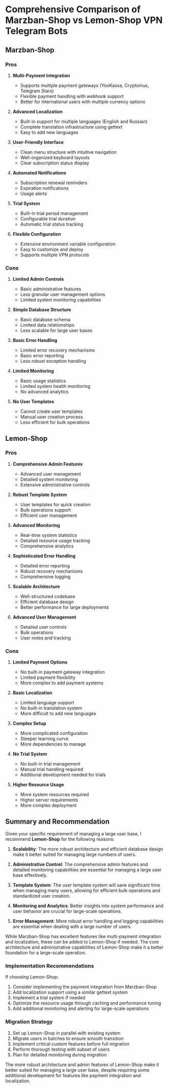 # Comprehensive Comparison of Marzban-Shop vs Lemon-Shop VPN Telegram Bots

## Marzban-Shop

### Pros
1. **Multi-Payment Integration**
   - Supports multiple payment gateways (YooKassa, Cryptomus, Telegram Stars)
   - Flexible payment handling with webhook support
   - Better for international users with multiple currency options

2. **Advanced Localization**
   - Built-in support for multiple languages (English and Russian)
   - Complete translation infrastructure using gettext
   - Easy to add new languages

3. **User-Friendly Interface**
   - Clean menu structure with intuitive navigation
   - Well-organized keyboard layouts
   - Clear subscription status display

4. **Automated Notifications**
   - Subscription renewal reminders
   - Expiration notifications
   - Usage alerts

5. **Trial System**
   - Built-in trial period management
   - Configurable trial duration
   - Automatic trial status tracking

6. **Flexible Configuration**
   - Extensive environment variable configuration
   - Easy to customize and deploy
   - Supports multiple VPN protocols

### Cons
1. **Limited Admin Controls**
   - Basic administrative features
   - Less granular user management options
   - Limited system monitoring capabilities

2. **Simple Database Structure**
   - Basic database schema
   - Limited data relationships
   - Less scalable for large user bases

3. **Basic Error Handling**
   - Limited error recovery mechanisms
   - Basic error reporting
   - Less robust exception handling

4. **Limited Monitoring**
   - Basic usage statistics
   - Limited system health monitoring
   - No advanced analytics

5. **No User Templates**
   - Cannot create user templates
   - Manual user creation process
   - Less efficient for bulk operations

## Lemon-Shop

### Pros
1. **Comprehensive Admin Features**
   - Advanced user management
   - Detailed system monitoring
   - Extensive administrative controls

2. **Robust Template System**
   - User templates for quick creation
   - Bulk operations support
   - Efficient user management

3. **Advanced Monitoring**
   - Real-time system statistics
   - Detailed resource usage tracking
   - Comprehensive analytics

4. **Sophisticated Error Handling**
   - Detailed error reporting
   - Robust recovery mechanisms
   - Comprehensive logging

5. **Scalable Architecture**
   - Well-structured codebase
   - Efficient database design
   - Better performance for large deployments

6. **Advanced User Management**
   - Detailed user controls
   - Bulk operations
   - User notes and tracking

### Cons
1. **Limited Payment Options**
   - No built-in payment gateway integration
   - Limited payment flexibility
   - More complex to add payment systems

2. **Basic Localization**
   - Limited language support
   - No built-in translation system
   - More difficult to add new languages

3. **Complex Setup**
   - More complicated configuration
   - Steeper learning curve
   - More dependencies to manage

4. **No Trial System**
   - No built-in trial management
   - Manual trial handling required
   - Additional development needed for trials

5. **Higher Resource Usage**
   - More system resources required
   - Higher server requirements
   - More complex deployment

## Summary and Recommendation

Given your specific requirement of managing a large user base, I recommend **Lemon-Shop** for the following reasons:

1. **Scalability**: The more robust architecture and efficient database design make it better suited for managing large numbers of users.

2. **Administrative Control**: The comprehensive admin features and detailed monitoring capabilities are essential for managing a large user base effectively.

3. **Template System**: The user template system will save significant time when managing many users, allowing for efficient bulk operations and standardized user creation.

4. **Monitoring and Analytics**: Better insights into system performance and user behavior are crucial for large-scale operations.

5. **Error Management**: More robust error handling and logging capabilities are essential when dealing with a large number of users.

While Marzban-Shop has excellent features like multi-payment integration and localization, these can be added to Lemon-Shop if needed. The core architecture and administrative capabilities of Lemon-Shop make it a better foundation for a large-scale operation.

### Implementation Recommendations

If choosing Lemon-Shop:

1. Consider implementing the payment integration from Marzban-Shop
2. Add localization support using a similar gettext system
3. Implement a trial system if needed
4. Optimize the resource usage through caching and performance tuning
5. Add additional monitoring and alerting for large-scale operations

### Migration Strategy

1. Set up Lemon-Shop in parallel with existing system
2. Migrate users in batches to ensure smooth transition
3. Implement critical custom features before full migration
4. Perform thorough testing with subset of users
5. Plan for detailed monitoring during migration

The more robust architecture and admin features of Lemon-Shop make it better suited for managing a large user base, despite requiring some additional development for features like payment integration and localization.